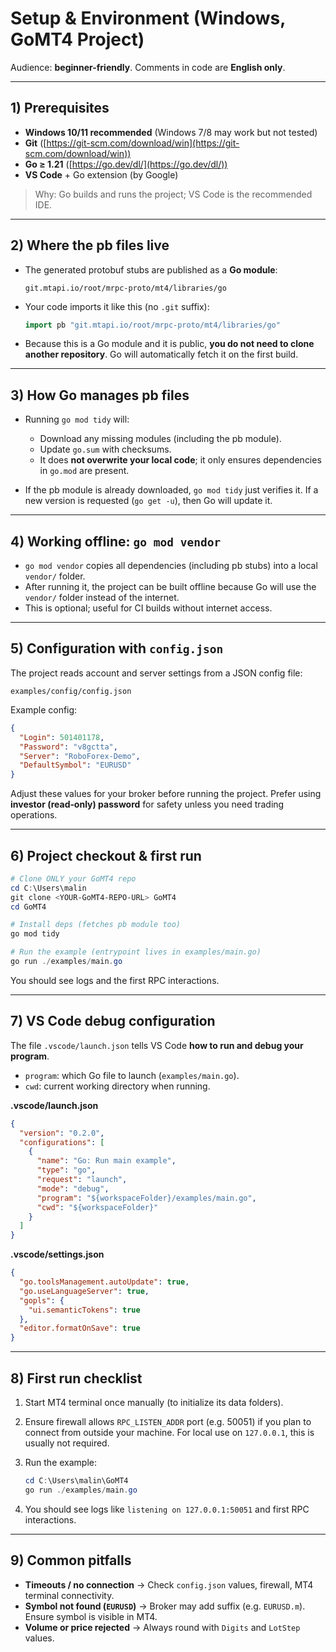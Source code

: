# Setup & Environment (Windows, GoMT4 Project)

Audience: **beginner-friendly**. Comments in code are **English only**.

---

## 1) Prerequisites

* **Windows 10/11 recommended** (Windows 7/8 may work but not tested)
* **Git** ([https://git-scm.com/download/win](https://git-scm.com/download/win))
* **Go ≥ 1.21** ([https://go.dev/dl/](https://go.dev/dl/))
* **VS Code** + Go extension (by Google)

> Why: Go builds and runs the project; VS Code is the recommended IDE.

---

## 2) Where the pb files live

* The generated protobuf stubs are published as a **Go module**:

  ```
  git.mtapi.io/root/mrpc-proto/mt4/libraries/go
  ```
* Your code imports it like this (no `.git` suffix):

  ```go
  import pb "git.mtapi.io/root/mrpc-proto/mt4/libraries/go"
  ```
* Because this is a Go module and it is public, **you do not need to clone another repository**. Go will automatically fetch it on the first build.

---

## 3) How Go manages pb files

* Running `go mod tidy` will:

  * Download any missing modules (including the pb module).
  * Update `go.sum` with checksums.
  * It does **not overwrite your local code**; it only ensures dependencies in `go.mod` are present.
* If the pb module is already downloaded, `go mod tidy` just verifies it. If a new version is requested (`go get -u`), then Go will update it.

---

## 4) Working offline: `go mod vendor`

* `go mod vendor` copies all dependencies (including pb stubs) into a local `vendor/` folder.
* After running it, the project can be built offline because Go will use the `vendor/` folder instead of the internet.
* This is optional; useful for CI builds without internet access.

---

## 5) Configuration with `config.json`

The project reads account and server settings from a JSON config file:

```
examples/config/config.json
```

Example config:

```json
{
  "Login": 501401178,
  "Password": "v8gctta",
  "Server": "RoboForex-Demo",
  "DefaultSymbol": "EURUSD"
}
```

Adjust these values for your broker before running the project. Prefer using **investor (read‑only) password** for safety unless you need trading operations.

---

## 6) Project checkout & first run

```powershell
# Clone ONLY your GoMT4 repo
cd C:\Users\malin
git clone <YOUR-GoMT4-REPO-URL> GoMT4
cd GoMT4

# Install deps (fetches pb module too)
go mod tidy

# Run the example (entrypoint lives in examples/main.go)
go run ./examples/main.go
```

You should see logs and the first RPC interactions.

---

## 7) VS Code debug configuration

The file `.vscode/launch.json` tells VS Code **how to run and debug your program**.

* `program`: which Go file to launch (`examples/main.go`).
* `cwd`: current working directory when running.

**.vscode/launch.json**

```json
{
  "version": "0.2.0",
  "configurations": [
    {
      "name": "Go: Run main example",
      "type": "go",
      "request": "launch",
      "mode": "debug",
      "program": "${workspaceFolder}/examples/main.go",
      "cwd": "${workspaceFolder}"
    }
  ]
}
```

**.vscode/settings.json**

```json
{
  "go.toolsManagement.autoUpdate": true,
  "go.useLanguageServer": true,
  "gopls": {
    "ui.semanticTokens": true
  },
  "editor.formatOnSave": true
}
```

---

## 8) First run checklist

1. Start MT4 terminal once manually (to initialize its data folders).
2. Ensure firewall allows `RPC_LISTEN_ADDR` port (e.g. 50051) if you plan to connect from outside your machine. For local use on `127.0.0.1`, this is usually not required.
3. Run the example:

   ```powershell
   cd C:\Users\malin\GoMT4
   go run ./examples/main.go
   ```
4. You should see logs like `listening on 127.0.0.1:50051` and first RPC interactions.

---

## 9) Common pitfalls

* **Timeouts / no connection** → Check `config.json` values, firewall, MT4 terminal connectivity.
* **Symbol not found (`EURUSD`)** → Broker may add suffix (e.g. `EURUSD.m`). Ensure symbol is visible in MT4.
* **Volume or price rejected** → Always round with `Digits` and `LotStep` values.

